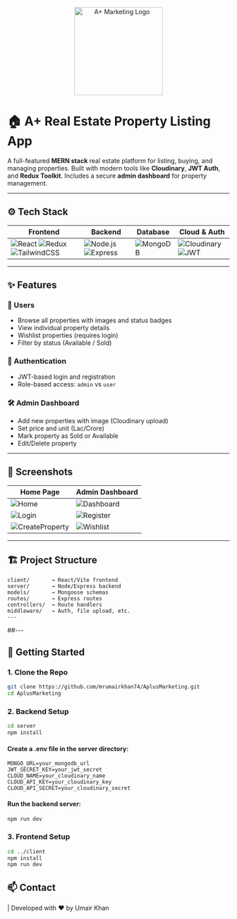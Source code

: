 <p align="center">
  <img src="https://res.cloudinary.com/mrumairkhan74/image/upload/v1750769146/A_Plus_Logo_wnc4rr.png" alt="A+ Marketing Logo" width="200"/>
</p>

# 🏠 A+ Real Estate Property Listing App

A full-featured **MERN stack** real estate platform for listing, buying, and managing properties. Built with modern tools like **Cloudinary**, **JWT Auth**, and **Redux Toolkit**. Includes a secure **admin dashboard** for property management.

---

## ⚙️ Tech Stack

| Frontend | Backend | Database | Cloud & Auth |
|----------|---------|----------|---------------|
| ![React](https://img.shields.io/badge/React-20232A?style=for-the-badge&logo=react&logoColor=61DAFB) ![Redux](https://img.shields.io/badge/Redux-593d88?style=for-the-badge&logo=redux&logoColor=white) ![TailwindCSS](https://img.shields.io/badge/TailwindCSS-0ea5e9?style=for-the-badge&logo=tailwindcss&logoColor=white) | ![Node.js](https://img.shields.io/badge/Node.js-339933?style=for-the-badge&logo=nodedotjs&logoColor=white) ![Express](https://img.shields.io/badge/Express.js-404d59?style=for-the-badge) | ![MongoDB](https://img.shields.io/badge/MongoDB-4EA94B?style=for-the-badge&logo=mongodb&logoColor=white) | ![Cloudinary](https://img.shields.io/badge/Cloudinary-3448C5?style=for-the-badge&logo=cloudinary&logoColor=white) ![JWT](https://img.shields.io/badge/JWT-black?style=for-the-badge&logo=JSON%20web%20tokens) |

---

## ✨ Features

### 👥 Users
- Browse all properties with images and status badges
- View individual property details
- Wishlist properties (requires login)
- Filter by status (Available / Sold)

### 🔐 Authentication
- JWT-based login and registration
- Role-based access: `admin` vs `user`

### 🛠 Admin Dashboard
- Add new properties with image (Cloudinary upload)
- Set price and unit (Lac/Crore)
- Mark property as Sold or Available
- Edit/Delete property

---

## 📸 Screenshots

| Home Page | Admin Dashboard |
|-----------|-----------------|
| ![Home](https://res.cloudinary.com/mrumairkhan74/image/upload/v1750672236/A_1_bcd0x2.png) | ![Dashboard](https://res.cloudinary.com/mrumairkhan74/image/upload/v1750672235/A_6_qm4u7i.png) 
| ![Login](https://res.cloudinary.com/mrumairkhan74/image/upload/v1750672235/A_2_pwuikf.png) | ![Register](https://res.cloudinary.com/mrumairkhan74/image/upload/v1750672235/A_3_m8yje6.png) 
| ![CreateProperty](https://res.cloudinary.com/mrumairkhan74/image/upload/v1750672235/A_7_na1wva.png) | ![Wishlist](https://res.cloudinary.com/mrumairkhan74/image/upload/v1750672235/A_8_spba9y.png)
---


## 🏗️ Project Structure
```pgsql
client/       → React/Vite frontend
server/       → Node/Express backend
models/       → Mongoose schemas
routes/       → Express routes
controllers/  → Route handlers
middleware/   → Auth, file upload, etc.
---
```
##---

## 🚀 Getting Started

### 1. Clone the Repo

```bash
git clone https://github.com/mrumairkhan74/AplusMarketing.git
cd AplusMarketing
```
### 2. Backend Setup
```bash
cd server
npm install
```
#### Create a .env file in the server directory:
```env
MONGO_URL=your_mongodb_url
JWT_SECRET_KEY=your_jwt_secret
CLOUD_NAME=your_cloudinary_name
CLOUD_API_KEY=your_cloudinary_key
CLOUD_API_SECRET=your_cloudinary_secret
```
#### Run the backend server:
```bash
npm run dev
```

### 3. Frontend Setup
```bash
cd ../client
npm install
npm run dev
```

## 📫 Contact
| Developed with ❤️ by  Umair Khan

